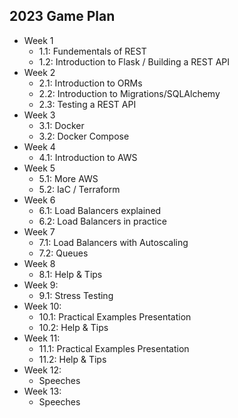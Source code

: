 2023 Game Plan
--------------

- Week 1
    - 1.1: Fundementals of REST
    - 1.2: Introduction to Flask / Building a REST API
- Week 2
    - 2.1: Introduction to ORMs
    - 2.2: Introduction to Migrations/SQLAlchemy
    - 2.3: Testing a REST API
- Week 3
    - 3.1: Docker
    - 3.2: Docker Compose
- Week 4
    - 4.1: Introduction to AWS
- Week 5
    - 5.1: More AWS
    - 5.2: IaC / Terraform
- Week 6
    - 6.1: Load Balancers explained
    - 6.2: Load Balancers in practice
- Week 7
    - 7.1: Load Balancers with Autoscaling
    - 7.2: Queues
- Week 8
    - 8.1: Help & Tips
- Week 9:
    - 9.1: Stress Testing
- Week 10:
    - 10.1: Practical Examples Presentation
    - 10.2: Help & Tips
- Week 11:
    - 11.1: Practical Examples Presentation
    - 11.2: Help & Tips
- Week 12:
    - Speeches
- Week 13:
    - Speeches
